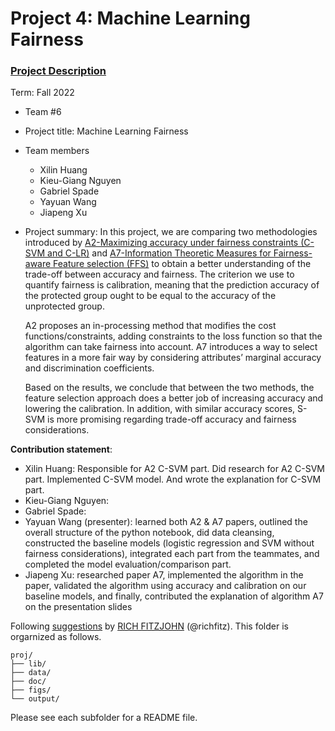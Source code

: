 # Project 4: Machine Learning Fairness

### [Project Description](doc/project4_desc.md)

Term: Fall 2022

+ Team #6
+ Project title: Machine Learning Fairness 
+ Team members
	+ Xilin Huang
	+ Kieu-Giang Nguyen
	+ Gabriel Spade
	+ Yayuan Wang
	+ Jiapeng Xu
	
+ Project summary: In this project, we are comparing two methodologies introduced by [A2-Maximizing accuracy under fairness constraints (C-SVM and C-LR)](https://arxiv.org/abs/1507.05259) and [A7-Information Theoretic Measures for Fairness-aware Feature selection (FFS)](https://arxiv.org/abs/2106.00772) to obtain a better understanding of the trade-off between accuracy and fairness. The criterion we use to quantify fairness is calibration, meaning that the prediction accuracy of the protected group ought to be equal to the accuracy of the unprotected group.

  A2 proposes an in-processing method that modifies the cost functions/constraints, adding constraints to the loss function so that the algorithm can take fairness into account. A7 introduces a way to select features in a more fair way by considering attributes’ marginal accuracy and discrimination coefficients.  
 
  Based on the results, we conclude that between the two methods, the feature selection approach does a better job of increasing accuracy and lowering the calibration. In addition, with similar accuracy scores, S-SVM is more promising regarding trade-off accuracy and fairness considerations. 

	
**Contribution statement**: 

+ Xilin Huang: Responsible for A2 C-SVM part. Did research for A2 C-SVM part. Implemented C-SVM model. And wrote the explanation for C-SVM part.
+ Kieu-Giang Nguyen:
+ Gabriel Spade:
+ Yayuan Wang (presenter): learned both A2 & A7 papers, outlined the overall structure of the python notebook, did data cleansing, constructed the baseline models (logistic regression and SVM without fairness considerations), integrated each part from the teammates, and completed the model evaluation/comparison part. 
+ Jiapeng Xu: researched paper A7, implemented the algorithm in the paper, validated the algorithm using accuracy and calibration on our baseline models, and finally, contributed the explanation of algorithm A7 on the presentation slides

Following [suggestions](http://nicercode.github.io/blog/2013-04-05-projects/) by [RICH FITZJOHN](http://nicercode.github.io/about/#Team) (@richfitz). This folder is orgarnized as follows.

```
proj/
├── lib/
├── data/
├── doc/
├── figs/
└── output/
```

Please see each subfolder for a README file.
